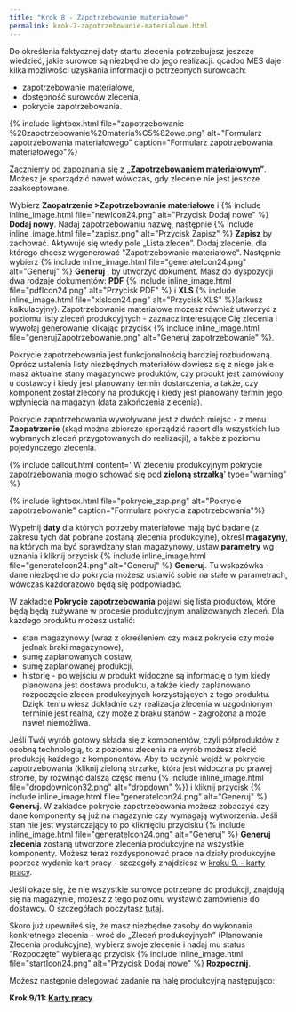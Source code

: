 ```yaml
---
title: "Krok 8 - Zapotrzebowanie materiałowe"
permalink: krok-7-zapotrzebowanie-materialowe.html
---
```

Do określenia faktycznej daty startu zlecenia potrzebujesz jeszcze wiedzieć, jakie surowce są niezbędne do jego realizacji. qcadoo MES daje kilka możliwości uzyskania informacji o potrzebnych surowcach:

- zapotrzebowanie materiałowe,
- dostępność surowców zlecenia,
- pokrycie zapotrzebowania.

{% include lightbox.html file="zapotrzebowanie-%20zapotrzebowanie%20materia%C5%82owe.png" alt="Formularz zapotrzebowania materiałowego" caption="Formularz zapotrzebowania materiałowego"%}

Zaczniemy od zapoznania się z **„Zapotrzebowaniem materiałowym”**. Możesz je sporządzić nawet wówczas, gdy zlecenie nie jest jeszcze zaakceptowane.

Wybierz **Zaopatrzenie >Zapotrzebowanie materiałowe** i {% include inline_image.html file="newIcon24.png" alt="Przycisk Dodaj nowe" %} **Dodaj nowy**. Nadaj zapotrzebowaniu nazwę, następnie {% include inline_image.html file="zapisz.png" alt="Przycisk Zapisz" %} **Zapisz** by zachować. Aktywuje się wtedy pole „Lista zleceń”. Dodaj zlecenie, dla którego chcesz wygenerować "Zapotrzebowanie materiałowe". Następnie wybierz  {% include inline_image.html file="generateIcon24.png" alt="Generuj" %} **Generuj** , by utworzyć dokument. Masz do dyspozycji dwa rodzaje dokumentów: **PDF** {% include inline_image.html file="pdfIcon24.png" alt="Przycisk PDF" %} i **XLS** {% include inline_image.html file="xlsIcon24.png" alt="Przycisk XLS" %}(arkusz kalkulacyjny).
Zapotrzebowanie materiałowe możesz również utworzyć z poziomu listy zleceń produkcyjnych - zaznacz interesujące Cię zlecenia i wywołaj generowanie klikając przycisk {% include inline_image.html file="generujZapotrzebowanie.png" alt="Generuj zapotrzebowanie" %}.

Pokrycie zapotrzebowania jest funkcjonalnością bardziej rozbudowaną. Oprócz ustalenia listy niezbędnych materiałów dowiesz się z niego jakie masz aktualne stany magazynowe produktów, czy produkt jest zamówiony u dostawcy i kiedy jest planowany termin dostarczenia, a także, czy komponent został zlecony na produkcję i kiedy jest planowany termin jego wpłynięcia na magazyn (data zakończenia zlecenia).

Pokrycie zapotrzebowania wywoływane jest z dwóch miejsc - z menu **Zaopatrzenie** (skąd można zbiorczo sporządzić raport dla wszystkich lub wybranych zleceń przygotowanych do realizacji), a także z poziomu pojedynczego zlecenia.


{% include callout.html content=' W zleceniu produkcyjnym pokrycie zapotrzebowania mogło schować się pod **zieloną strzałką**' type="warning" %} 

{% include lightbox.html file="pokrycie_zap.png" alt="Pokrycie zapotrzebowanie" caption="Formularz pokrycia zapotrzebowania"%}

Wypełnij **daty** dla których potrzeby materiałowe mają być badane (z zakresu tych dat pobrane zostaną zlecenia produkcyjne), określ **magazyny**, na których ma być sprawdzany stan magazynowy, ustaw **parametry** wg uznania i kliknij przycisk  {% include inline_image.html file="generateIcon24.png" alt="Generuj" %} **Generuj**. Tu wskazówka - dane niezbędne do pokrycia możesz ustawić sobie na stałe w parametrach, wówczas każdorazowo będą się podpowiadać.

W zakładce **Pokrycie zapotrzebowania** pojawi się lista produktów, które będą będą zużywane w procesie produkcyjnym analizowanych zleceń. Dla każdego produktu możesz ustalić:

- stan magazynowy (wraz z określeniem czy masz pokrycie czy może jednak braki magazynowe),
- sumę zaplanowanych dostaw,
- sumę zaplanowanej produkcji,
- historię - po wejściu w produkt widoczne są informację o tym kiedy planowana jest dostawa produktu, a także kiedy zaplanowano rozpoczęcie zleceń produkcyjnych korzystających z tego produktu. Dzięki temu wiesz dokładnie czy realizacja zlecenia w uzgodnionym terminie jest realna, czy może z braku stanów - zagrożona a może nawet niemożliwa.

Jeśli Twój wyrób gotowy składa się z komponentów, czyli półproduktów z osobną technologią, to z poziomu zlecenia na wyrób możesz zlecić produkcję każdego z komponentów. Aby to uczynić wejdź w pokrycie zapotrzebowania (kliknij zieloną strzałkę, która jest widoczna po prawej stronie, by rozwinąć dalszą część menu  {% include inline_image.html file="dropdownIcon32.png" alt="dropdown" %}) i kliknij przycisk  {% include inline_image.html file="generateIcon24.png" alt="Generuj" %} **Generuj**. W zakładce pokrycie zapotrzebowania możesz zobaczyć czy dane komponenty są już na magazynie czy wymagają wytworzenia. Jeśli stan nie jest wystarczający to po kliknięciu przycisku {% include inline_image.html file="generateIcon24.png" alt="Generuj" %} **Generuj zlecenia** zostaną utworzone zlecenia produkcyjne na wszystkie komponenty. Możesz teraz rozdysponować prace na działy produkcyjne poprzez wydanie kart pracy - szczegóły znajdziesz w [kroku 9. - karty pracy](/krok-8-karty-pracy).

Jeśli okaże się, że nie wszystkie surowce potrzebne do produkcji, znajdują się na magazynie, możesz z tego poziomu wystawić zamówienie do dostawcy. O szczegółach poczytasz [tutaj](/pokrycie-zapotrzebowania).

  

Skoro już upewniłeś się, że masz niezbędne zasoby do wykonania konkretnego zlecenia - wróć do „Zleceń produkcyjnych” (Planowanie  Zlecenia produkcyjne), wybierz swoje zlecenie i nadaj mu status "Rozpoczęte" wybierając przycisk {% include inline_image.html file="startIcon24.png" alt="Przycisk Dodaj nowe" %} **Rozpocznij**.

Możesz następnie delegować zadanie na halę produkcyjną następująco:

**Krok 9/11: [Karty pracy](/krok-8-karty-pracy)**
